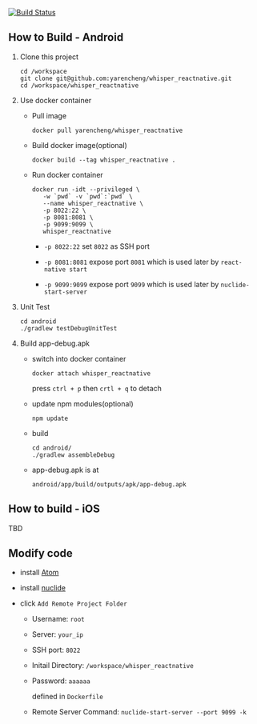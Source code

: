 [![Build Status](https://travis-ci.org/yarencheng/whisper_reactnative.svg?branch=master)](https://travis-ci.org/yarencheng/whisper_reactnative)

## How to Build - Android

1. Clone this project

   ```
   cd /workspace
   git clone git@github.com:yarencheng/whisper_reactnative.git
   cd /workspace/whisper_reactnative
   ```
2. Use docker container
   
   * Pull image
   
      ```
      docker pull yarencheng/whisper_reactnative
      ```
   
   * Build docker image(optional)

      ```
      docker build --tag whisper_reactnative .
      ```
   * Run docker container
   
      ```
      docker run -idt --privileged \
         -w `pwd` -v `pwd`:`pwd` \
         --name whisper_reactnative \
         -p 8022:22 \
         -p 8081:8081 \
         -p 9099:9099 \
         whisper_reactnative
      ```
      
      * ```-p 8022:22``` set ```8022``` as SSH port
      
      * ```-p 8081:8081``` expose port ```8081``` which is used later by ```react-native start```
      
      * ```-p 9099:9099``` expose port ```9099``` which is used later by ```nuclide-start-server```

3. Unit Test

   ```
   cd android
   ./gradlew testDebugUnitTest
   ```

4. Build app-debug.apk

   * switch into docker container
   
      ```docker attach whisper_reactnative```
      
      press ``` ctrl + p ``` then ``` crtl + q ``` to detach
      
   * update npm modules(optional)
   
      ``` npm update ```
   
   * build
   
      ```
      cd android/
      ./gradlew assembleDebug
      ```
      
   * app-debug.apk is at
   
      ```android/app/build/outputs/apk/app-debug.apk```

## How to build - iOS

TBD

## Modify code

   * install [Atom](https://atom.io/)
   * install [nuclide](https://nuclide.io/docs/editor/setup/)
   * click ```Add Remote Project Folder```
      
      * Username: ```root```
      
      * Server: ```your_ip```
      
      * SSH port: ```8022```
      
      * Initail Directory: ```/workspace/whisper_reactnative```
      
      * Password: ```aaaaaa```
      
         defined in ```Dockerfile```
      
      * Remote Server Command: ```nuclide-start-server --port 9099 -k```
